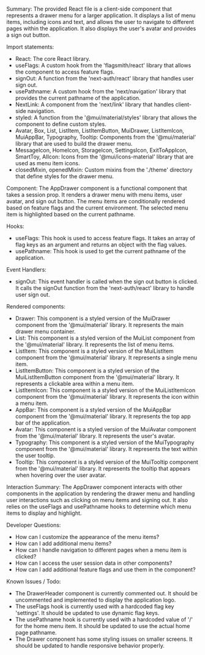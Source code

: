 Summary:
The provided React file is a client-side component that represents a drawer menu for a larger application. It displays a list of menu items, including icons and text, and allows the user to navigate to different pages within the application. It also displays the user's avatar and provides a sign out button.

Import statements:
- React: The core React library.
- useFlags: A custom hook from the 'flagsmith/react' library that allows the component to access feature flags.
- signOut: A function from the 'next-auth/react' library that handles user sign out.
- usePathname: A custom hook from the 'next/navigation' library that provides the current pathname of the application.
- NextLink: A component from the 'next/link' library that handles client-side navigation.
- styled: A function from the '@mui/material/styles' library that allows the component to define custom styles.
- Avatar, Box, List, ListItem, ListItemButton, MuiDrawer, ListItemIcon, MuiAppBar, Typography, Tooltip: Components from the '@mui/material' library that are used to build the drawer menu.
- MessageIcon, HomeIcon, StorageIcon, SettingsIcon, ExitToAppIcon, SmartToy, AIIcon: Icons from the '@mui/icons-material' library that are used as menu item icons.
- closedMixin, openedMixin: Custom mixins from the './theme' directory that define styles for the drawer menu.

Component:
The AppDrawer component is a functional component that takes a session prop. It renders a drawer menu with menu items, user avatar, and sign out button. The menu items are conditionally rendered based on feature flags and the current environment. The selected menu item is highlighted based on the current pathname.

Hooks:
- useFlags: This hook is used to access feature flags. It takes an array of flag keys as an argument and returns an object with the flag values.
- usePathname: This hook is used to get the current pathname of the application.

Event Handlers:
- signOut: This event handler is called when the sign out button is clicked. It calls the signOut function from the 'next-auth/react' library to handle user sign out.

Rendered components:
- Drawer: This component is a styled version of the MuiDrawer component from the '@mui/material' library. It represents the main drawer menu container.
- List: This component is a styled version of the MuiList component from the '@mui/material' library. It represents the list of menu items.
- ListItem: This component is a styled version of the MuiListItem component from the '@mui/material' library. It represents a single menu item.
- ListItemButton: This component is a styled version of the MuiListItemButton component from the '@mui/material' library. It represents a clickable area within a menu item.
- ListItemIcon: This component is a styled version of the MuiListItemIcon component from the '@mui/material' library. It represents the icon within a menu item.
- AppBar: This component is a styled version of the MuiAppBar component from the '@mui/material' library. It represents the top app bar of the application.
- Avatar: This component is a styled version of the MuiAvatar component from the '@mui/material' library. It represents the user's avatar.
- Typography: This component is a styled version of the MuiTypography component from the '@mui/material' library. It represents the text within the user tooltip.
- Tooltip: This component is a styled version of the MuiTooltip component from the '@mui/material' library. It represents the tooltip that appears when hovering over the user avatar.

Interaction Summary:
The AppDrawer component interacts with other components in the application by rendering the drawer menu and handling user interactions such as clicking on menu items and signing out. It also relies on the useFlags and usePathname hooks to determine which menu items to display and highlight.

Developer Questions:
- How can I customize the appearance of the menu items?
- How can I add additional menu items?
- How can I handle navigation to different pages when a menu item is clicked?
- How can I access the user session data in other components?
- How can I add additional feature flags and use them in the component?

Known Issues / Todo:
- The DrawerHeader component is currently commented out. It should be uncommented and implemented to display the application logo.
- The useFlags hook is currently used with a hardcoded flag key 'settings'. It should be updated to use dynamic flag keys.
- The usePathname hook is currently used with a hardcoded value of '/' for the home menu item. It should be updated to use the actual home page pathname.
- The Drawer component has some styling issues on smaller screens. It should be updated to handle responsive behavior properly.